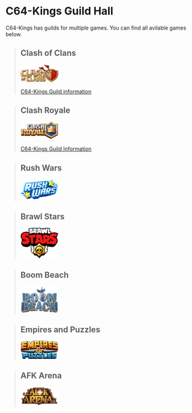 # C64-Kings Guild Hall
C64-Kings has guilds for multiple games. You can find all avilable games below.

>## Clash of Clans
><img src="Clash_of_Clans_Logo.png" alt="Clash of Clans Logo" width="100"/>
>
>[C64-Kings Guild information](https://clashofclans.com/clans/search/#clanTag=YPY8PGU)

>## Clash Royale
><img src="Clash_Royale_game_logo.png" alt="Clash Royale Logo" width="100"/>
>
>[C64-Kings Guild Information](https://statsroyale.com/clan/C8V8LV)

>## Rush Wars
><img src="oc0AR39.png" alt="Rush Wars Logo" width="100"/>

>## Brawl Stars
><img src="220px-Brawl_Stars_logo.png" alt="Brawl Stars Logo" width="100"/>

>## Boom Beach
><img src="Boom_Beach_logo.png" alt="Boom Beach Logo" width="100"/>

>## Empires and Puzzles
><img src="3897648_Empires_&_Puzzles_Logos.jpg" alt="Empires and Puzzles Logo" width="100"/>

>## AFK Arena
><img src="1_bfbzjuls4fyfjtshe6qfoa.png" alt="AFK Arena Logo" width="100"/>

